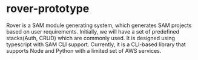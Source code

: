 # rover-prototype

Rover is a SAM module generating system, which generates SAM projects based on user requirements. Initially, we will have a set of predefined stacks(Auth, CRUD) which are commonly used. It is designed using typescript with SAM CLI support. Currently, it is a CLI-based library that supports Node and Python with a limited set of AWS services.

